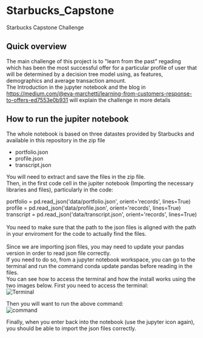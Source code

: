# Starbucks_Capstone
Starbucks Capstone Challenge

## Quick overview
The main challenge of this project is to "learn from the past" regading which has been the most successful offer for a particular profile of user that will be determined by a decision tree model using, as features, demographics and average transaction amount.  
The Introduction in the jupyter notebook and the blog in https://medium.com/@eva-marchetti/learning-from-customers-response-to-offers-ed7553e0b931 will explain the challenge in more details
## How to run the jupiter notebook
The whole notebook is based on three datastes provided by Starbucks and available in this repository in the zip file
- portfolio.json
- profile.json
- transcript.json

You will need to extract and save the files in the zip file.  
Then, in the first code cell in the jupiter notebook (Importing the necessary libraries and files), particularly in the code:  
  
portfolio = pd.read_json('data/portfolio.json', orient='records', lines=True)  
profile = pd.read_json('data/profile.json', orient='records', lines=True)  
transcript = pd.read_json('data/transcript.json', orient='records', lines=True)  
<br>
You need to make sure that the path to the json files is aligned with the path in your enviroment for the code to actually find the files.  
<br>
Since we are importing json files, you may need to update your pandas version in order to read json file correctly.  
If you need to do so, from a jupyter notebook workspace, you can go to the terminal and run the command conda update pandas before reading in the files.  
You can see how to access the terminal and how the install works using the two images below. First you need to access the terminal:  
![Terminal](/image/pic1.png)

Then you will want to run the above command:  
![command](/image/pic2.png)

Finally, when you enter back into the notebook (use the jupyter icon again), you should be able to import the json files correctly.

